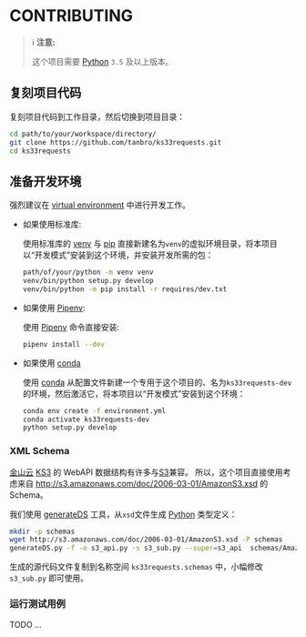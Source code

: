 # CONTRIBUTING

> ℹ **注意:**
>
> 这个项目需要 [Python][] `3.5` 及以上版本。

## 复刻项目代码

复刻项目代码到工作目录，然后切换到项目目录：

```bash
cd path/to/your/workspace/directory/
git clone https://github.com/tanbro/ks33requests.git
cd ks33requests
```

## 准备开发环境

强烈建议在 [virtual environment] 中进行开发工作。

- 如果使用标准库:

  使用标准库的 [venv][] 与 [pip][] 直接新建名为`venv`的虚拟环境目录，将本项目以“开发模式”安装到这个环境，并安装开发所需的包：

  ```bash
  path/of/your/python -m venv venv
  venv/bin/python setup.py develop
  venv/bin/python -m pip install -r requires/dev.txt
  ```

- 如果使用 [Pipenv][]:

  使用 [Pipenv][] 命令直接安装:

  ```bash
  pipenv install --dev
  ```

- 如果使用 [conda][]

  使用 [conda][] 从配置文件新建一个专用于这个项目的、名为`ks33requests-dev`的环境，然后激活它，将本项目以“开发模式”安装到这个环境：

  ```bash
  conda env create -f environment.yml
  conda activate ks33requests-dev
  python setup.py develop
  ```

### XML Schema

[金山云][] [KS3][] 的 WebAPI 数据结构有许多与[S3]兼容。
所以，这个项目直接使用考虑来自 <http://s3.amazonaws.com/doc/2006-03-01/AmazonS3.xsd> 的 Schema。

我们使用 [generateDS][] 工具，从`xsd`文件生成 [Python][] 类型定义：

```bash
mkdir -p schemas
wget http://s3.amazonaws.com/doc/2006-03-01/AmazonS3.xsd -P schemas
generateDS.py -f -o s3_api.py -s s3_sub.py --super=s3_api  schemas/AmazonS3.xsd
```

生成的源代码文件复制到名称空间 `ks33requests.schemas` 中，小幅修改 `s3_sub.py` 即可使用。

### 运行测试用例

TODO ...

[Python]: https://python.org/
[virtual environment]: https://docs.python.org/3/glossary.html#term-virtual-environment
[pip]: https://packaging.python.org/key_projects/#pip
[venv]: https://docs.python.org/3/library/venv.html
[Pipenv]: https://packaging.python.org/key_projects/#pipenv
[conda]: https://packaging.python.org/key_projects/#conda
[S3]: https://aws.amazon.com/s3/
[金山云]: https://www.ksyun.com/
[KS3]: https://www.ksyun.com/post/product/KS3 "金山对象存储（Kingsoft Standard Storage Service，简称KS3）"
[generateDS]: https://pypi.org/project/generateDS/
